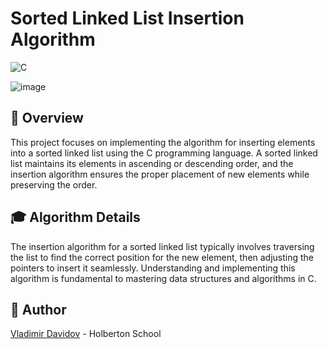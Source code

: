 # Sorted Linked List Insertion Algorithm

![C](https://img.shields.io/badge/C-00599C?style=for-the-badge&logo=c&logoColor=white)

![image](https://github.com/v-dav/portfolio_website/assets/115344057/941a6ef6-22a0-4de1-9ca9-efbe3a50e38d)


## 🧐 Overview

This project focuses on implementing the algorithm for inserting elements into a sorted linked list using the C programming language. A sorted linked list maintains its elements in ascending or descending order, and the insertion algorithm ensures the proper placement of new elements while preserving the order.

## 🎓 Algorithm Details
The insertion algorithm for a sorted linked list typically involves traversing the list to find the correct position for the new element, then adjusting the pointers to insert it seamlessly. Understanding and implementing this algorithm is fundamental to mastering data structures and algorithms in C.

##  🙇 Author

[Vladimir Davidov](https://github.com/v-dav) - Holberton School
